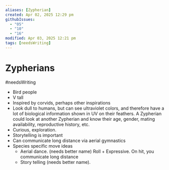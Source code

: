 ```yaml
---
aliases: [Zypherian]
created: Apr 02, 2025 12:29 pm
githubIssues:
  - "05"
  - "10"
  - "16"
modified: Apr 03, 2025 12:21 pm
tags: [needsWriting]
---
```


# Zypherians

#needsWriting 

- Bird people
- V tall
- Inspired by corvids, perhaps other inspirations
- Look dull to humans, but can see ultraviolet colors, and therefore have a lot of biological information shown in UV on their feathers. A Zypherian could look at another Zypherian and know their age, gender, mating availability, reproductive history, etc.
- Curious, exploration.
- Storytelling is important
- Can communicate long distance via aerial gymnastics
- Species specific move ideas
	- Aerial dance. (needs better name) Roll + Expressive. On hit, you communicate long distance
	- Story telling (needs better name). 